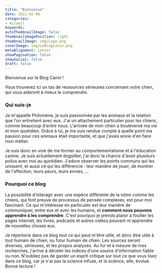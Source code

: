 ```yaml
---
title: "Bienvenue"
date: 2022-02-08
categories:
- Accueil
keywords:
autoThumbnailImage: false
thumbnailImagePosition: right
thumbnailImage: img/Logo.png
coverImage: img/LeBlogCanin.png
metaAlignment: center
showPagination: false
showSocial: false
draft: false
---
```


Bienvenue sur le Blog Canin !

Vous trouverez ici un tas de ressources sérieuses concernant votre chien, qui vous aideront à mieux le comprendre.

<!--more-->

### Qui suis-je
Je m'appelle Philomène, je suis passionnée par les animaux et la relation que l'on entretient avec eux. J'ai un attachement particulier pour les chiens, comme beaucoup d'entre nous. L'arrivée de mon chien a bouleversé ma vie et mon quotidien. Grâce à lui, je me suis rendue compte à quelle point ma passion pour ces animaux était importante, et que j'avais envie d'en faire mon métier. 

Je suis donc en voie de me former au comportementalisme et à l'éducation canine. Je suis actuellement dogsitter, j'ai donc la chance d'avoir plusieurs poilus avec moi au quotidien. J'adore observer les points communs qui les unissent, et aussi ce qui les différencie : leur manière de jouer, de montrer de l'affection, leurs peurs, leurs envies, ... 

### Pourquoi ce blog
La possibilité d'interagir avec une espèce différente de la nôtre comme les chiens, qui font preuve de processus de pensée complexes, est pour moi fascinant. Ce qui m'intéresse en particulier est leur manière de communiquer, entre eux et avec les humains, et **comment nous pouvons apprendre à les comprendre**. C'est pourquoi je prends plaisir à fouiller les pages internet, les livres, podcasts et autres vidéos pouvant m'apprendre de nouvelles choses eux. 

Je répertorie dans ce blog tout ce qui peut m'être utile, et donc être utile à tout humain de chien, ou futur humain de chien. Les sources seront diverses, sérieuses, et les propos analysés. Au fur et à mesure de mes recherches, j'arrive à déceler les indices d'une source d'information fiable ou non. N'oubliez pas de garder un esprit critique sur tout ce que vous lisez dans ce blog, car je n'ai pas la science infuse, et la science, elle, évolue. Bonne lecture !
